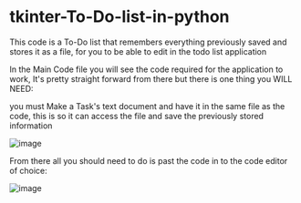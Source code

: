 # tkinter-To-Do-list-in-python
This code is a To-Do list that remembers everything previously saved and stores it as a file, for you to be able to edit in the todo list application

In the Main Code file you will see the code required for the application to work, It's pretty straight forward from there but there is one thing you WILL NEED:

you must Make a Task's text document and have it in the same file as the code, this is so it can access the file and save the previously stored information

![image](https://github.com/offEVO/tkinter-To-Do-list-in-python/assets/140699812/79ac62c3-3dd4-4411-8daf-234b07503c68)

From there all you should need to do is past the code in to the code editor of choice:

![image](https://github.com/offEVO/tkinter-To-Do-list-in-python/assets/140699812/ee36d180-2f29-4edf-886b-37405787b3ad)
